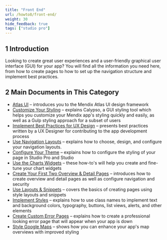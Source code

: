 ```yaml
---
title: "Front End"
url: /howto8/front-end/
weight: 30
hide_feedback: true
tags: ["studio pro"]
---
```


## 1 Introduction 

Looking to create great user experiences and a user-friendly graphical user interface (GUI) for your app? You will find all the information you need here, from how to create pages to how to set up the navigation structure and implement best practices.

## 2 Main Documents in This Category

* [Atlas UI](/howto8/front-end/atlas-ui/) – introduces you to the Mendix Atlas UI design framework
* [Customize Your Styling](/howto8/front-end/customize-styling/) – explains Calypso, a GUI styling tool which helps you customize your Mendix app's styling quickly and easily, as well as a Gulp styling approach for a subset of users
* [Implement Best Practices for UX Design](/howto8/front-end/ux-best-practices/) – presents best practices written by a UX Designer for contributing to the app development process
* [Use Navigation Layouts](/howto8/front-end/use-navigation-layouts/) – explains how to choose, design, and configure your navigation layouts.
* [Configure Your Theme](/howto8/front-end/configuring-your-theme/) – explains how to configure the styling of your page in Studio Pro and Studio
* [Use the Charts Widgets](/howto8/front-end/charts-tutorials/) – these how-to's will help you create and fine-tune your chart widgets
* [Create Your First Two Overview & Detail Pages](/howto8/front-end/create-your-first-two-overview-and-detail-pages/) – introduces how to create overview and detail pages as well as configure navigation and security
* [Use Layouts & Snippets](/howto8/front-end/layouts-and-snippets/) – covers the basics of creating pages using style layouts and snippets
* [Implement Styles](/howto8/front-end/styles/) – explains how to use class names to implement text and background colors, typography, buttons, list views, alerts, and other elements
* [Create Custom Error Pages](/howto8/front-end/custom-error-page/) – explains how to create a professional looking error page that will appear when your app is down
* [Style Google Maps](/howto8/front-end/style-google-maps/) – shows how you can enhance your app's map overviews with improved styling
